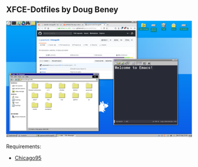 XFCE-Dotfiles by Doug Beney
---

![Screenshot](screenshot.png)

Requirements:

- [Chicago95](https://github.com/grassmunk/Chicago95)
